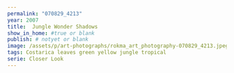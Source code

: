 ```yaml
---
permalink: "070829_4213"
year: 2007
title:  Jungle Wonder Shadows
show_in_home: #true or blank
publish: # notyet or blank
image: /assets/p/art-photographs/rokma_art_photography-070829_4213.jpeg
tags: Costarica leaves green yellow jungle tropical
serie: Closer Look
---
```

